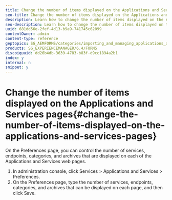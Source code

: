 ```yaml
---
title: Change the number of items displayed on the Applications and Services pages
seo-title: Change the number of items displayed on the Applications and Services pages
description: Learn how to change the number of items displayed on the Applications and Services pages.
seo-description: Learn how to change the number of items displayed on the Applications and Services pages.
uuid: 681dd56e-2fef-4d13-b9a9-741745c62099
contentOwner: admin
content-type: reference
geptopics: SG_AEMFORMS/categories/importing_and_managing_applications_and_archives
products: SG_EXPERIENCEMANAGER/6.4/FORMS
discoiquuid: dd26b4db-3639-4783-b83f-d9cc1894a2b1
index: y
internal: n
snippet: y
---
```


# Change the number of items displayed on the Applications and Services pages{#change-the-number-of-items-displayed-on-the-applications-and-services-pages}

On the Preferences page, you can control the number of services, endpoints, categories, and archives that are displayed on each of the Applications and Services web pages.

1. In administration console, click Services &gt; Applications and Services &gt; Preferences.
1. On the Preferences page, type the number of services, endpoints, categories, and archives that can be displayed on each page, and then click Save.

